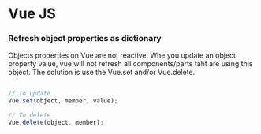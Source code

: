 # Vue JS

### Refresh object properties as dictionary

Objects properties on Vue are not reactive. Whe you update an object property value, vue will not refresh all components/parts taht are using this object. The solution is use the Vue.set and/or Vue.delete.

```javascript

// To update
Vue.set(object, member, value);

// To delete
Vue.delete(object, member);
```
